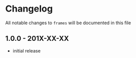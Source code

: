 # Changelog

All notable changes to `frames` will be documented in this file

## 1.0.0 - 201X-XX-XX

- initial release
